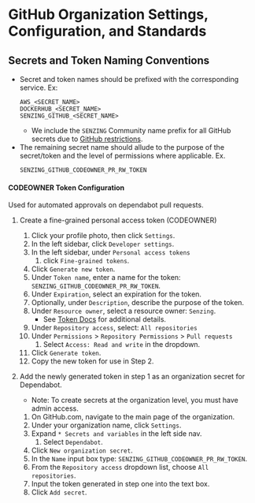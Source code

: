 # GitHub Organization Settings, Configuration, and Standards

## Secrets and Token Naming Conventions

- Secret and token names should be prefixed with the corresponding service. Ex:
  ```console
  AWS_<SECRET_NAME>
  DOCKERHUB_<SECRET_NAME>
  SENZING_GITHUB_<SECRET_NAME>
  ```
  - We include the `SENZING` Community name prefix for all GitHub secrets due to [GitHub restrictions].
- The remaining secret name should allude to the purpose of the secret/token and the level of permissions where applicable. Ex.
  ```console
  SENZING_GITHUB_CODEOWNER_PR_RW_TOKEN
  ```

#### CODEOWNER Token Configuration

Used for automated approvals on dependabot pull requests.

1. Create a fine-grained personal access token (CODEOWNER)

   1. Click your profile photo, then click `Settings`.
   1. In the left sidebar, click `Developer settings`.
   1. In the left sidebar, under `Personal access tokens`
      1. click `Fine-grained tokens`.
   1. Click `Generate new token`.
   1. Under `Token name`, enter a name for the token: `SENZING_GITHUB_CODEOWNER_PR_RW_TOKEN`.
   1. Under `Expiration`, select an expiration for the token.
   1. Optionally, under `Description`, describe the purpose of the token.
   1. Under `Resource owner`, select a resource owner: `Senzing`.
      - See [Token Docs] for additional details.
   1. Under `Repository access`, select: `All repositories`
   1. Under `Permissions` > `Repository Permissions` > `Pull requests`
      1. Select `Access: Read and write` in the dropdown.
   1. Click `Generate token`.
   1. Copy the new token for use in Step 2.

2. Add the newly generated token in step 1 as an organization secret for Dependabot.
   - Note: To create secrets at the organization level, you must have admin access.
   1. On GitHub.com, navigate to the main page of the organization.
   1. Under your organization name, click `Settings`.
   1. Expand `* Secrets and variables` in the left side nav.
      1. Select `Dependabot`.
   1. Click `New organization secret`.
   1. In the `Name` input box type: `SENZING_GITHUB_CODEOWNER_PR_RW_TOKEN`.
   1. From the `Repository access` dropdown list, choose `All repositories`.
   1. Input the token generated in step one into the text box.
   1. Click `Add secret`.

[GitHub restrictions]: https://docs.github.com/en/actions/security-guides/encrypted-secrets
[Token Docs]: https://docs.github.com/en/authentication/keeping-your-account-and-data-secure/managing-your-personal-access-tokens#creating-a-fine-grained-personal-access-token
